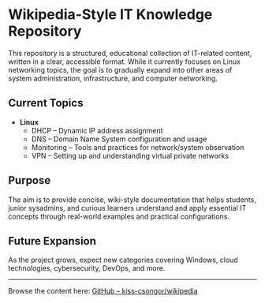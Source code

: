 # Wikipedia-Style IT Knowledge Repository

This repository is a structured, educational collection of IT-related content, written in a clear, accessible format. While it currently focuses on Linux networking topics, the goal is to gradually expand into other areas of system administration, infrastructure, and computer networking.

## Current Topics

- **Linux**
  - DHCP – Dynamic IP address assignment
  - DNS – Domain Name System configuration and usage
  - Monitoring – Tools and practices for network/system observation
  - VPN – Setting up and understanding virtual private networks

## Purpose

The aim is to provide concise, wiki-style documentation that helps students, junior sysadmins, and curious learners understand and apply essential IT concepts through real-world examples and practical configurations.

## Future Expansion

As the project grows, expect new categories covering Windows, cloud technologies, cybersecurity, DevOps, and more.

---

Browse the content here: [GitHub – kiss-csongor/wikipedia](https://github.com/kiss-csongor/wikipedia)
